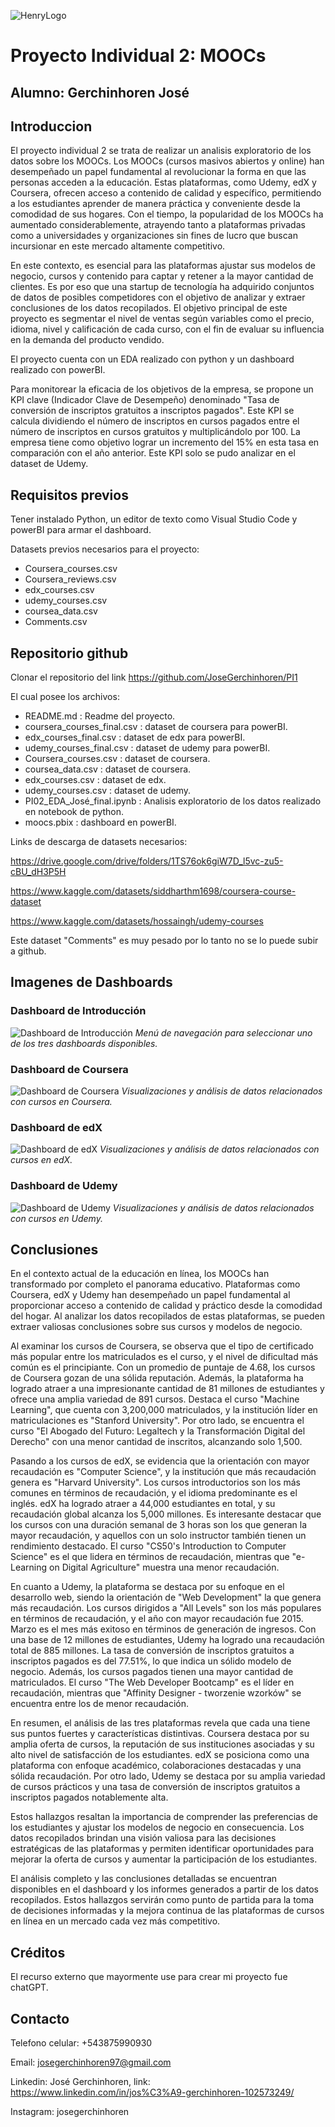 ![HenryLogo](https://assets.soyhenry.com/henry-landing/assets/Henry/logo-white.png)

# Proyecto Individual 2: MOOCs

## Alumno: Gerchinhoren José

## Introduccion

El proyecto individual 2 se trata de realizar un analisis exploratorio de los datos sobre los MOOCs. Los MOOCs (cursos masivos abiertos y online) han desempeñado un papel fundamental al revolucionar la forma en que las personas acceden a la educación. Estas plataformas, como Udemy, edX y Coursera, ofrecen acceso a contenido de calidad y específico, permitiendo a los estudiantes aprender de manera práctica y conveniente desde la comodidad de sus hogares. Con el tiempo, la popularidad de los MOOCs ha aumentado considerablemente, atrayendo tanto a plataformas privadas como a universidades y organizaciones sin fines de lucro que buscan incursionar en este mercado altamente competitivo.

En este contexto, es esencial para las plataformas ajustar sus modelos de negocio, cursos y contenido para captar y retener a la mayor cantidad de clientes. Es por eso que una startup de tecnología ha adquirido conjuntos de datos de posibles competidores con el objetivo de analizar y extraer conclusiones de los datos recopilados. El objetivo principal de este proyecto es segmentar el nivel de ventas según variables como el precio, idioma, nivel y calificación de cada curso, con el fin de evaluar su influencia en la demanda del producto vendido.

El proyecto cuenta con un EDA realizado con python y un dashboard realizado con powerBI.

Para monitorear la eficacia de los objetivos de la empresa, se propone un KPI clave (Indicador Clave de Desempeño) denominado "Tasa de conversión de inscriptos gratuitos a inscriptos pagados". Este KPI se calcula dividiendo el número de inscriptos en cursos pagados entre el número de inscriptos en cursos gratuitos y multiplicándolo por 100. La empresa tiene como objetivo lograr un incremento del 15% en esta tasa en comparación con el año anterior. Este KPI solo se pudo analizar en el dataset de Udemy.

## Requisitos previos

Tener instalado Python, un editor de texto como Visual Studio Code y powerBI para armar el dashboard.

Datasets previos necesarios para el proyecto:
* Coursera_courses.csv
* Coursera_reviews.csv
* edx_courses.csv
* udemy_courses.csv
* coursea_data.csv
* Comments.csv

## Repositorio github

Clonar el repositorio del link https://github.com/JoseGerchinhoren/PI1

El cual posee los archivos:
* README.md : Readme del proyecto.
* coursera_courses_final.csv : dataset de coursera para powerBI.
* edx_courses_final.csv : dataset de edx para powerBI.
* udemy_courses_final.csv : dataset de udemy para powerBI.
* Coursera_courses.csv : dataset de coursera.
* coursea_data.csv : dataset de coursera.
* edx_courses.csv : dataset de edx.
* udemy_courses.csv : dataset de udemy.
* PI02_EDA_José_final.ipynb : Analisis exploratorio de los datos realizado en notebook de python.
* moocs.pbix : dashboard en powerBI.

Links de descarga de datasets necesarios:

https://drive.google.com/drive/folders/1TS76ok6giW7D_l5vc-zu5-cBU_dH3P5H

https://www.kaggle.com/datasets/siddharthm1698/coursera-course-dataset

https://www.kaggle.com/datasets/hossaingh/udemy-courses

Este dataset "Comments" es muy pesado por lo tanto no se lo puede subir a github.

## Imagenes de Dashboards

### Dashboard de Introducción
![Dashboard de Introducción](Images/Intro.PNG)
*Menú de navegación para seleccionar uno de los tres dashboards disponibles.*

### Dashboard de Coursera
![Dashboard de Coursera](Images/coursera.PNG)
*Visualizaciones y análisis de datos relacionados con cursos en Coursera.*

### Dashboard de edX
![Dashboard de edX](Images/edx.PNG)
*Visualizaciones y análisis de datos relacionados con cursos en edX.*

### Dashboard de Udemy
![Dashboard de Udemy](Images/udemy.PNG)
*Visualizaciones y análisis de datos relacionados con cursos en Udemy.*


## Conclusiones

En el contexto actual de la educación en línea, los MOOCs han transformado por completo el panorama educativo. Plataformas como Coursera, edX y Udemy han desempeñado un papel fundamental al proporcionar acceso a contenido de calidad y práctico desde la comodidad del hogar. Al analizar los datos recopilados de estas plataformas, se pueden extraer valiosas conclusiones sobre sus cursos y modelos de negocio.

Al examinar los cursos de Coursera, se observa que el tipo de certificado más popular entre los matriculados es el curso, y el nivel de dificultad más común es el principiante. Con un promedio de puntaje de 4.68, los cursos de Coursera gozan de una sólida reputación. Además, la plataforma ha logrado atraer a una impresionante cantidad de 81 millones de estudiantes y ofrece una amplia variedad de 891 cursos. Destaca el curso "Machine Learning", que cuenta con 3,200,000 matriculados, y la institución líder en matriculaciones es "Stanford University". Por otro lado, se encuentra el curso "El Abogado del Futuro: Legaltech y la Transformación Digital del Derecho" con una menor cantidad de inscritos, alcanzando solo 1,500.

Pasando a los cursos de edX, se evidencia que la orientación con mayor recaudación es "Computer Science", y la institución que más recaudación genera es "Harvard University". Los cursos introductorios son los más comunes en términos de recaudación, y el idioma predominante es el inglés. edX ha logrado atraer a 44,000 estudiantes en total, y su recaudación global alcanza los 5,000 millones. Es interesante destacar que los cursos con una duración semanal de 3 horas son los que generan la mayor recaudación, y aquellos con un solo instructor también tienen un rendimiento destacado. El curso "CS50's Introduction to Computer Science" es el que lidera en términos de recaudación, mientras que "e-Learning on Digital Agriculture" muestra una menor recaudación.

En cuanto a Udemy, la plataforma se destaca por su enfoque en el desarrollo web, siendo la orientación de "Web Development" la que genera más recaudación. Los cursos dirigidos a "All Levels" son los más populares en términos de recaudación, y el año con mayor recaudación fue 2015. Marzo es el mes más exitoso en términos de generación de ingresos. Con una base de 12 millones de estudiantes, Udemy ha logrado una recaudación total de 885 millones. La tasa de conversión de inscriptos gratuitos a inscriptos pagados es del 77.51%, lo que indica un sólido modelo de negocio. Además, los cursos pagados tienen una mayor cantidad de matriculados. El curso "The Web Developer Bootcamp" es el líder en recaudación, mientras que "Affinity Designer - tworzenie wzorków" se encuentra entre los de menor recaudación.

En resumen, el análisis de las tres plataformas revela que cada una tiene sus puntos fuertes y características distintivas. Coursera destaca por su amplia oferta de cursos, la reputación de sus instituciones asociadas y su alto nivel de satisfacción de los estudiantes. edX se posiciona como una plataforma con enfoque académico, colaboraciones destacadas y una sólida recaudación. Por otro lado, Udemy se destaca por su amplia variedad de cursos prácticos y una tasa de conversión de inscriptos gratuitos a inscriptos pagados notablemente alta.

Estos hallazgos resaltan la importancia de comprender las preferencias de los estudiantes y ajustar los modelos de negocio en consecuencia. Los datos recopilados brindan una visión valiosa para las decisiones estratégicas de las plataformas y permiten identificar oportunidades para mejorar la oferta de cursos y aumentar la participación de los estudiantes.

El análisis completo y las conclusiones detalladas se encuentran disponibles en el dashboard y los informes generados a partir de los datos recopilados. Estos hallazgos servirán como punto de partida para la toma de decisiones informadas y la mejora continua de las plataformas de cursos en línea en un mercado cada vez más competitivo.

## Créditos
El recurso externo que mayormente use para crear mi proyecto fue chatGPT.

## Contacto
Telefono celular: +543875990930

Email: josegerchinhoren97@gmail.com

Linkedin: José Gerchinhoren, link: https://www.linkedin.com/in/jos%C3%A9-gerchinhoren-102573249/

Instagram: josegerchinhoren
